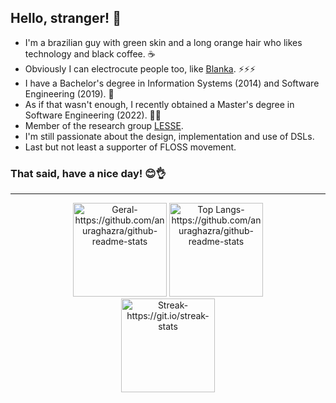 <!-- ## :metal: :headphones: :man_technologist: -->

<!-- [![Github Badge](https://img.shields.io/badge/-Github-000?style=flat-square&logo=Github&logoColor=white&link=https://github.com/JonnathanRiquelmo)](https://github.com/JonnathanRiquelmo) -->
<!-- [![Linkedin Badge](https://img.shields.io/badge/-LinkedIn-blue?style=flat-square&logo=Linkedin&logoColor=white&link=https://www.linkedin.com/in/jonnathan-riquelmo/)](https://www.linkedin.com/in/jonnathan-riquelmo/) -->
<!-- [![Gmail Badge](https://img.shields.io/badge/-Gmail-c14438?style=flat-square&logo=Gmail&logoColor=white&link=mailto:jonnathan.riquelmo@gmail.com)](mailto:jonnathan.riquelmo@gmail.com) -->
<!-- [![Instagram Badge](https://img.shields.io/badge/-Instagram-C13584?style=flat-square&labelColor=C13584&logo=instagram&logoColor=white&link=https://www.instagram.com/u53r.n07.f0und/)](https://www.instagram.com/u53r.n07.f0und/) -->


## Hello, stranger! :wave:

- I'm a brazilian guy with green skin and a long orange hair who likes technology and black coffee. :coffee:
- Obviously I can electrocute people too, like <a href = "https://en.wikipedia.org/wiki/Blanka" target="_blank">Blanka</a>. ⚡⚡⚡
- I have a Bachelor's degree in Information Systems (2014) and Software Engineering (2019). :woozy_face:
- As if that wasn't enough, I recently obtained a Master's degree in Software Engineering (2022). :face_with_spiral_eyes:
- Member of the research group <a href = "http://lesse.com.br/site/" target="_blank">LESSE</a>. 
- I'm still passionate about the design, implementation and use of DSLs. 
- Last but not least a supporter of FLOSS movement. 

### That said, have a nice day! :blush::ok_hand:

***

<div align="center">

<!-- [![GitHub Streak](https://github-readme-streak-stats.herokuapp.com/?user=JonnathanRiquelmo&theme=dracula)](https://git.io/streak-stats)
</br>
[![Anurag's GitHub stats](https://github-readme-stats.vercel.app/api?username=JonnathanRiquelmo&hide=stars&theme=dracula&count_private=true&show_icons=true)](https://github.com/anuraghazra/github-readme-stats)
</br>
[![Top Langs](https://github-readme-stats.vercel.app/api/top-langs/?username=JonnathanRiquelmo&hide=css,html&layout=compact&theme=dracula&langs_count=10)](https://github.com/anuraghazra/github-readme-stats) -->

  <div align="center"> 
    <img height="150em" alt="Geral-https://github.com/anuraghazra/github-readme-stats" src="https://github-readme-stats.vercel.app/api?username=JonnathanRiquelmo&hide=stars&theme=dracula&count_private=true&show_icons=true" />
    <img height="150em" alt="Top Langs-https://github.com/anuraghazra/github-readme-stats" src="https://github-readme-stats.vercel.app/api/top-langs/?username=JonnathanRiquelmo&hide=css,html&layout=compact&theme=dracula&langs_count=10" />
  </div>

  <div align="center"> 
    <img height="150em" alt="Streak-https://git.io/streak-stats" src="https://github-readme-streak-stats.herokuapp.com/?user=JonnathanRiquelmo&theme=dracula" />
  </div>

<!-- ![Profile views](https://gpvc.arturio.dev/JonnathanRiquelmo) -->

</div>
